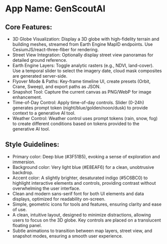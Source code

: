 # **App Name**: GenScoutAI

## Core Features:

- 3D Globe Visualization: Display a 3D globe with high-fidelity terrain and building meshes, streamed from Earth Engine MapID endpoints. Use CesiumJS/react-three-fiber for rendering.
- Street View Integration: Optionally display street view panoramas for detailed ground reference.
- Earth Engine Layers: Toggle analytic rasters (e.g., NDVI, land-cover). Use a temporal slider to select the imagery date, cloud mask composites are generated server-side.
- Flyover Mode & Paths: Key-frame timeline UI, create presets (Orbit, Crane, Sweep), and export paths as JSON.
- Snapshot Tool: Capture the current canvas as PNG/WebP for image enhancement.
- Time-of-Day Control: Apply time-of-day controls. Slider (0-24h) generates prompt token (night/blue/golden/noon/dusk) to provide context to a generative AI tool.
- Weather Control: Weather control uses prompt tokens (rain, snow, fog) to create different conditions based on tokens provided to the generative AI tool.

## Style Guidelines:

- Primary color: Deep blue (#3F51B5), evoking a sense of exploration and immersion.
- Background color: Very light blue (#E8EAF6) for a clean, unobtrusive backdrop.
- Accent color: A slightly brighter, desaturated indigo (#5C6BC0) to highlight interactive elements and controls, providing contrast without overwhelming the user interface.
- Clean and modern sans-serif font for both UI elements and data displays, optimized for readability on-screen.
- Simple, geometric icons for tools and features, ensuring clarity and ease of use.
- A clean, intuitive layout, designed to minimize distractions, allowing users to focus on the 3D globe. Key controls are placed on a translucent floating panel.
- Subtle animations to transition between map layers, street view, and snapshot modes, ensuring a smooth user experience.